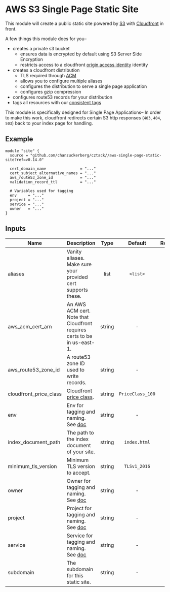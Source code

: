 # AWS S3 Single Page Static Site

This module will create a public static site powered by [S3](https://aws.amazon.com/s3/) with [Cloudfront](https://aws.amazon.com/cloudfront/) in front.

A few things this module does for you–

* creates a private s3 bucket
  * ensures data is encrypted by default using S3 Server Side Encryption
  * restricts access to a cloudfront [origin access identity](https://docs.aws.amazon.com/AmazonCloudFront/latest/DeveloperGuide/private-content-restricting-access-to-s3.html)
  identity
* creates a cloudfront distribution
  * TLS required through [ACM](https://aws.amazon.com/certificate-manager/)
  * allows you to configure multiple aliases
  * configures the distribution to serve a single page application
  * configures gzip compression
* configures route53 records for your distribution
* tags all resources with our [consistent tags](../README.md#Consistent%20Tagging)

This module is specifically designed for Single Page Applications– In order to make this work, cloudfront redirects certain S3 http responses (`403`, `404`, `503`) back to your index page for handling.

## Example

```hcl
module "site" {
  source = "github.com/chanzuckerberg/cztack//aws-single-page-static-site?ref=v0.14.0"

  cert_domain_name               = "..."
  cert_subject_alternative_names = "..."
  aws_route53_zone_id            = "..."
  validation_record_ttl          = "..."

  # Variables used for tagging
  env     = "..."
  project = "..."
  service = "..."
  owner   = "..."
}
```

<!-- START -->
## Inputs

| Name | Description | Type | Default | Required |
|------|-------------|:----:|:-----:|:-----:|
| aliases | Vanity aliases. Make sure your provided cert supports these. | list | `<list>` | no |
| aws\_acm\_cert\_arn | An AWS ACM cert. Note that Cloudfront requires certs to be in us-east-1. | string | - | yes |
| aws\_route53\_zone\_id | A route53 zone ID used to write records. | string | - | yes |
| cloudfront\_price\_class | Cloudfront [price class](https://aws.amazon.com/cloudfront/pricing/). | string | `PriceClass_100` | no |
| env | Env for tagging and naming. See [doc](../README.md#consistent-tagging) | string | - | yes |
| index\_document\_path | The path to the index document of your site. | string | `index.html` | no |
| minimum\_tls\_version | Minimum TLS version to accept. | string | `TLSv1_2016` | no |
| owner | Owner for tagging and naming. See [doc](../README.md#consistent-tagging) | string | - | yes |
| project | Project for tagging and naming. See [doc](../README.md#consistent-tagging) | string | - | yes |
| service | Service for tagging and naming. See [doc](../README.md#consistent-tagging) | string | - | yes |
| subdomain | The subdomain for this static site. | string | - | yes |

<!-- END -->
